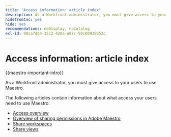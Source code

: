 ```yaml
---
title: "Access information: article index"
description: As a Workfront administrator, you must give access to your users to use Maestro. The following articles contain information about what access your users need to use Maestro.
hidefromtoc: yes
hide: yes
recommendations: noDisplay, noCatalog
exl-id: 98ca7d04-35c2-420a-a87c-50c00939853c
---
```

# Access information: article index

{{maestro-important-intro}}

As a Workfront administrator, you must give access to your users to use Maestro. 

The following articles contain information about what access your users need to use Maestro: 

* [Access overview](../access/access-overview.md)
* [Overview of sharing permissions in Adobe Maestro](/help/quicksilver/maestro/access/sharing-permissions-overview.md)
* [Share workspaces](/help/quicksilver/maestro/access/share-workspaces.md)
* [Share views](/help/quicksilver/maestro/access/share-views.md)


